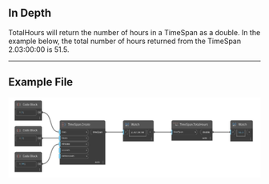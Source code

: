 ## In Depth
TotalHours will return the number of hours in a TimeSpan as a double. In the example below, the total number of hours returned from the TimeSpan 2.03:00:00 is 51.5.
___
## Example File

![TotalHours](./DSCore.TimeSpan.TotalHours_img.jpg)

